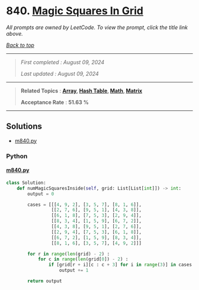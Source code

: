 # 840. [Magic Squares In Grid](<https://leetcode.com/problems/magic-squares-in-grid>)

*All prompts are owned by LeetCode. To view the prompt, click the title link above.*

*[Back to top](<../README.md>)*

------

> *First completed : August 09, 2024*
>
> *Last updated : August 09, 2024*

------

> **Related Topics** : **[Array](<by_topic/Array.md>), [Hash Table](<by_topic/Hash Table.md>), [Math](<by_topic/Math.md>), [Matrix](<by_topic/Matrix.md>)**
>
> **Acceptance Rate** : **51.63 %**

------

## Solutions

- [m840.py](<../my-submissions/m840.py>)
### Python
#### [m840.py](<../my-submissions/m840.py>)
```Python
class Solution:
    def numMagicSquaresInside(self, grid: List[List[int]]) -> int:
        output = 0

        cases = [[[4, 9, 2], [3, 5, 7], [8, 1, 6]],
                 [[2, 7, 6], [9, 5, 1], [4, 3, 8]],
                 [[6, 1, 8], [7, 5, 3], [2, 9, 4]],
                 [[8, 3, 4], [1, 5, 9], [6, 7, 2]],
                 [[4, 3, 8], [9, 5, 1], [2, 7, 6]],
                 [[2, 9, 4], [7, 5, 3], [6, 1, 8]],
                 [[6, 7, 2], [1, 5, 9], [8, 3, 4]],
                 [[8, 1, 6], [3, 5, 7], [4, 9, 2]]]

        for r in range(len(grid) - 2) :
            for c in range(len(grid[0]) - 2) :
                if [grid[r + i][c : c + 3] for i in range(3)] in cases :
                    output += 1

        return output
```

